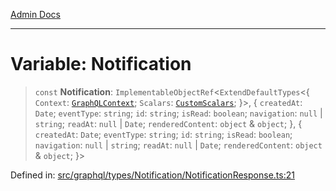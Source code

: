[Admin Docs](/)

***

# Variable: Notification

> `const` **Notification**: `ImplementableObjectRef`\<`ExtendDefaultTypes`\<\{ `Context`: [`GraphQLContext`](../../../../context/type-aliases/GraphQLContext.md); `Scalars`: [`CustomScalars`](../../../../scalars/type-aliases/CustomScalars.md); \}\>, \{ `createdAt`: `Date`; `eventType`: `string`; `id`: `string`; `isRead`: `boolean`; `navigation`: `null` \| `string`; `readAt`: `null` \| `Date`; `renderedContent`: `object` & `object`; \}, \{ `createdAt`: `Date`; `eventType`: `string`; `id`: `string`; `isRead`: `boolean`; `navigation`: `null` \| `string`; `readAt`: `null` \| `Date`; `renderedContent`: `object` & `object`; \}\>

Defined in: [src/graphql/types/Notification/NotificationResponse.ts:21](https://github.com/Sourya07/talawa-api/blob/61a1911602b2f0aac7635e08ae2918f4f768e8ff/src/graphql/types/Notification/NotificationResponse.ts#L21)
